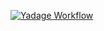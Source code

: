 [![Yadage Workflow](https://img.shields.io/badge/run_yadage-demo-4187AD.svg)](http://yadage.cern.ch/submit?toplevel=from-github%2Fpseudocap%2Fatlas_conf_2017_028&workflow=workflow.yml&pars=%7B%22cxaodfile%22%3A+%22root%3A%2F%2Feosatlas.cern.ch%2F%2F%2Feos%2Fatlas%2Fatlascerngroupdisk%2Fphys-exotics%2FCxAOD%2FCxAOD_26%2FHIGG5D1_13TeV%2FCxAOD_00-26-01%2FmonoHbb%2Fgroup.phys-exotics.mc15_13TeV.304123.MGPy8EG_A14NNPDF23LO_zp2hdm_bb_mzp1400_mA600.s2608.HIGG5D1.26-01_CxAOD.root%2Fgroup.phys-exotics.9826844._000001.CxAOD.root%22%2C+%22filt_eff%22%3A+%221.0%22%2C+%22xsec_pb%22%3A+%221.0%22%2C+%22did%22%3A+304123%2C+%22mctype%22%3A+%22MadGraphPythia8%22%2C+%22k_factor%22%3A+%221.0%22%7D&outputs=merge%2Fout.jsonl)
